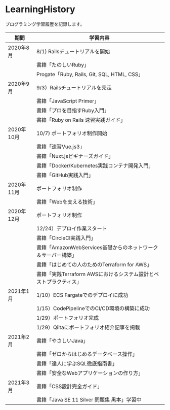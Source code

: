 # LearningHistory

プログラミング学習履歴を記録します。

| 期間       | 学習内容                                                     |
| ---------- | ------------------------------------------------------------ |
| 2020年8月  | 8/1) Railsチュートリアルを開始                               |
|            | 書籍「たのしいRuby」                                         |
|            | Progate「Ruby, Rails, Git, SQL, HTML, CSS」                  |
| 2020年9月  | 9/3）Railsチュートリアルを完走                               |
|            | 書籍「JavaScript Primer」                                    |
|            | 書籍「プロを目指すRuby入門」                                 |
|            | 書籍「Ruby on Rails 速習実践ガイド」                         |
| 2020年10月 | 10/7) ポートフォリオ制作開始                                 |
|            | 書籍「速習Vue.js3」                                          |
|            | 書籍「Nuxt.jsビギナーズガイド」                              |
|            | 書籍「Docker/Kubernetes実践コンテナ開発入門」                |
|            | 書籍「GitHub実践入門」                                       |
| 2020年11月 | ポートフォリオ制作                                           |
|            | 書籍「Webを支える技術」                                      |
| 2020年12月 | ポートフォリオ制作                                           |
|            | 12/24）デプロイ作業スタート                                  |
|            | 書籍「CircleCI実践入門」                                     |
|            | 書籍「AmazonWebServices基礎からのネットワーク＆サーバー構築」 |
|            | 書籍「はじめての人のためのTerraform for AWS」                |
|            | 書籍「実践Terraform AWSにおけるシステム設計とベストプラクティス」 |
| 2021年1月  | 1/10）ECS Fargateでのデプロイに成功                          |
|            | 1/15）CodePipelineでのCI/CD環境の構築に成功                  |
|            | 1/29）ポートフォリオ完成                                     |
|            | 1/29）Qiitaにポートフォリオ紹介記事を掲載                    |
| 2021年2月  | 書籍「やさしいJava」                                         |
|            | 書籍「ゼロからはじめるデータベース操作」                     |
|            | 書籍「達人に学ぶSQL徹底指南書」                              |
|            | 書籍「安全なWebアプリケーションの作り方」                    |
| 2021年3月  | 書籍「CSS設計完全ガイド」                                    |
|            | 書籍「Java SE 11 Silver 問題集 黒本」学習中                  |